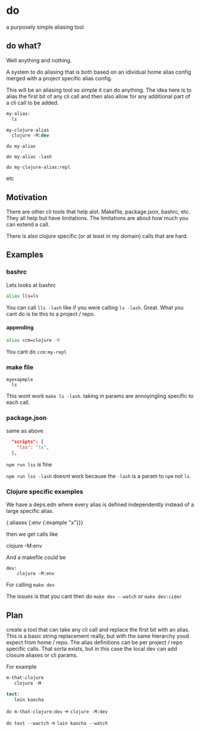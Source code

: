 # do

a purposely simple aliasing tool

## do what? 

Well anything and nothing.  

A system to do aliasing that is both based on an idividual home alias config merged with a project specific alias config.

This will be an aliasing tool so simple it can do anything.  The idea here is to alias the first bit of any cli call and then also allow for any additional part of a cli call to be added.

```do
my-alias:
  ls

my-clojure-alias
  clojure -M:dev
```

`do my-alias`

`do my-alias -lash`

`do my-clojure-alias:repl`

etc

## Motivation

There are other cli tools that help alot.  Makefile, package.json, bashrc, etc.  They all help but have limitations.  The limitations are about how much you can extend a call.

There is also clojure specific (or at least in my domain) calls that are hard.


## Examples

### bashrc

Lets looks at bashrc

```bash
alias lls=ls
```

You can call `lls -lash` like if you were calling `ls -lash`.  Great.  What you cant do is tie this to a project / repo. 

#### appending 

```bash
alias ccm=clojure -M
```

You cant do  `ccm:my-repl`

### make file

```
myexapmple
  ls
```

This wont work `make ls -lash`. taking in params are annoyingling specific to each call.

### package.json

same as above

```json
  "scripts": {
    "lss": "ls",
  },
```

`npm run lss` is fine

`npm run lss -lash` doesnt work because the `-lash` is a param to `npm` not `ls`.

### Clojure specific examples

We have a deps.edn where every alias is defined independently instead of a large specific alias.

{:aliases {:env {:example "x"}}}

then we get calls like 

clojure -M:env

And a makefile could be 

```make
dev:
	clojure -M:env
```

For calling `make dev`

The issues is that you cant then do `make dev --watch` or `make dev:cider`

## Plan

create a tool that can take any cli call and replace the first bit with an alias.  This is a basic string replacement really, but with the same hierarchy youd expect from home / repo.  The alias definitions can be per project / repo specific calls. That sorta exists, but in this case the local dev can add closure aliases or cli params.

For example 

```do
m-that-clojure
   clojure -M

test:
   lein kaocha
```

`do m-that-clojure:dev` -> `clojure -M:dev`

`do test --wactch` -> `lain kaocha --watch`
